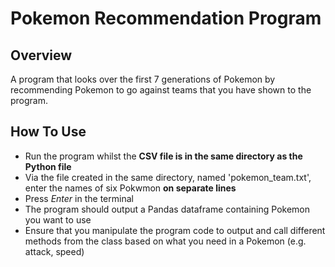 # Pokemon Recommendation Program

## Overview
A program that looks over the first 7 generations of Pokemon by recommending Pokemon to go against
teams that you have shown to the program.

## How To Use
- Run the program whilst the **CSV file is in the same directory as the Python file**
- Via the file created in the same directory, named 'pokemon_team.txt', enter the names of six Pokwmon **on separate lines**
- Press *Enter* in the terminal
- The program should output a Pandas dataframe containing Pokemon you want to use
- Ensure that you manipulate the program code to output and call different methods from the class based on what you need in a Pokemon (e.g. attack, speed)

